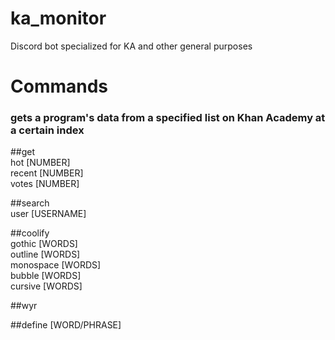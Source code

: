 # ka_monitor
Discord bot specialized for KA and other general purposes

# Commands
### gets a program's data from a specified list on Khan Academy at a certain index
##get  
    hot [NUMBER]  
    recent [NUMBER]  
    votes [NUMBER]  
  
##search  
    user [USERNAME]  
  
##coolify  
    gothic [WORDS]  
    outline [WORDS]  
    monospace [WORDS]  
    bubble [WORDS]  
    cursive [WORDS]  
  
##wyr  
  
##define [WORD/PHRASE]  
